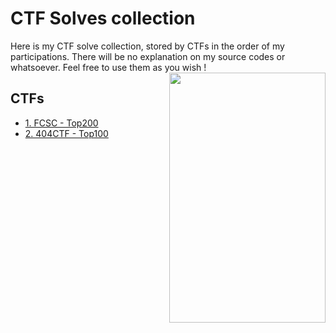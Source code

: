 # CTF Solves collection

Here is my CTF solve collection, stored by CTFs in the order of my participations.
There will be no explanation on my source codes or whatsoever.
Feel free to use them as you wish !
<img align="right" width="250" height="400" src="404CTF.png">
## CTFs

- [1. FCSC - Top200](https://github.com/G4vr0ch3/CTFSolvesCollection/tree/main/1.%20FCSC)
- [2. 404CTF - Top100](https://github.com/G4vr0ch3/CTFSolvesCollection/tree/main/2.%20404CTF)
